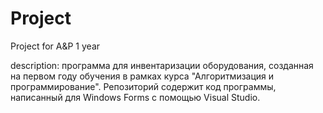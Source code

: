 # Project
Project for A&P 1 year

description: программа для инвентаризации оборудования, созданная на первом году обучения в рамках курса "Алгоритмизация и программирование". Репозиторий содержит код программы, написанный для Windows Forms с помощью Visual Studio.
